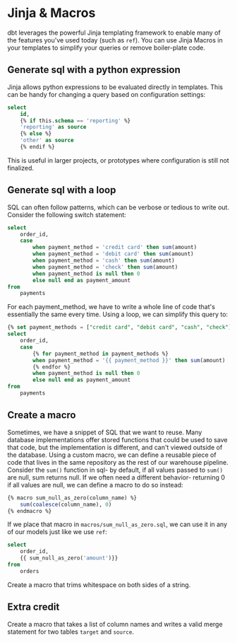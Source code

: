 # Jinja & Macros
dbt leverages the powerful Jinja templating framework to enable many of the features you've used today (such as `ref`). You can use Jinja Macros in your templates to simplify your queries or remove boiler-plate code.
## Generate sql with a python expression
Jinja allows python expressions to be evaluated directly in templates. This can be handy for changing a query based on configuration settings:
``` sql
select
    id,
    {% if this.schema == 'reporting' %}
    'reporting' as source
    {% else %}
    'other' as source
    {% endif %}
```
This is useful in larger projects, or prototypes where configuration is still not finalized.
## Generate sql with a loop
SQL can often follow patterns, which can be verbose or tedious to write out. Consider the following switch statement:
``` sql
select
    order_id,
    case
        when payment_method = 'credit card' then sum(amount)
        when payment_method = 'debit card' then sum(amount)
        when payment_method = 'cash' then sum(amount)
        when payment_method = 'check' then sum(amount)
        when payment_method is null then 0
        else null end as payment_amount
from
    payments
```
For each payment_method, we have to write a whole line of code that's essentially the same every time. Using a loop, we can simplify this query to:
``` sql
{% set payment_methods = ["credit card", "debit card", "cash", "check"] %}
select
    order_id,
    case
        {% for payment_method in payment_methods %}
        when payment_method = '{{ payment_method }}' then sum(amount)
        {% endfor %}
        when payment_method is null then 0
        else null end as payment_amount
from
    payments
```
## Create a macro
Sometimes, we have a snippet of SQL that we want to reuse. Many database implementations offer stored functions that could be used to save that code, but the implementation is different, and can't viewed outside of the database. Using a custom macro, we can define a reusable piece of code that lives in the same repository as the rest of our warehouse pipeline.
Consider the `sum()` function in sql- by default, if all values passed to `sum()` are null, sum returns null. If we often need a different behavior- returning 0 if all values are null, we can define a macro to do so instead:
``` sql
{% macro sum_null_as_zero(column_name) %}
    sum(coalesce(column_name), 0)
{% endmacro %}
```
If we place that macro in `macros/sum_null_as_zero.sql`, we can use it in any of our models just like we use `ref`:
``` sql
select
    order_id,
    {{ sum_null_as_zero('amount')}}
from
    orders
```
Create a macro that trims whitespace on both sides of a string.
## Extra credit
Create a macro that takes a list of column names and writes a valid merge statement for two tables `target` and `source`.